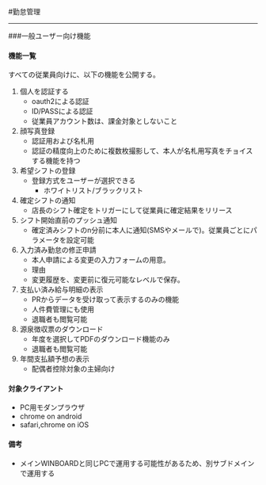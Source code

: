 #勤怠管理
***
###一般ユーザー向け機能
#### 機能一覧
すべての従業員向けに、以下の機能を公開する。
1. 個人を認証する
    * oauth2による認証
    * ID/PASSによる認証
    * 従業員アカウント数は、課金対象としないこと
1. 顔写真登録
    * 認証用および名札用
    * 認証の精度向上のために複数枚撮影して、本人が名札用写真をチョイスする機能を持つ
1. 希望シフトの登録
    * 登録方式をユーザーが選択できる
      * ホワイトリスト/ブラックリスト
1. 確定シフトの通知
    * 店長のシフト確定をトリガーにして従業員に確定結果をリリース
1. シフト開始直前のプッシュ通知
    * 確定済みシフトのn分前に本人に通知(SMSやメールで)。従業員ごとにパラメータを設定可能
1. 入力済み勤怠の修正申請
    * 本人申請による変更の入力フォームの用意。
    * 理由
    * 変更履歴を、変更前に復元可能なレベルで保存。
1. 支払い済み給与明細の表示
    * PRからデータを受け取って表示するのみの機能
    * 人件費管理にも使用
    * 退職者も閲覧可能
1. 源泉徴収票のダウンロード
    * 年度を選択してPDFのダウンロード機能のみ
    * 退職者も閲覧可能
1. 年間支払額予想の表示
    * 配偶者控除対象の主婦向け

#### 対象クライアント
* PC用モダンプラウザ
* chrome on android
* safari,chrome on iOS

#### 備考
* メインWINBOARDと同じPCで運用する可能性があるため、別サブドメインで運用する

